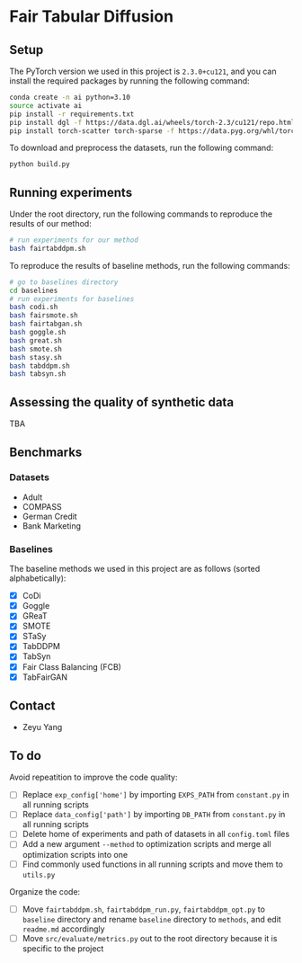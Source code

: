 # Fair Tabular Diffusion

## Setup

The PyTorch version we used in this project is `2.3.0+cu121`, and you can install the required packages by running the following command:

```bash
conda create -n ai python=3.10
source activate ai
pip install -r requirements.txt
pip install dgl -f https://data.dgl.ai/wheels/torch-2.3/cu121/repo.html
pip install torch-scatter torch-sparse -f https://data.pyg.org/whl/torch-2.3.0+cu121.html
```

To download and preprocess the datasets, run the following command:

```bash
python build.py
```

## Running experiments

Under the root directory, run the following commands to reproduce the results of our method:

```bash
# run experiments for our method
bash fairtabddpm.sh
```

To reproduce the results of baseline methods, run the following commands:

```bash
# go to baselines directory
cd baselines
# run experiments for baselines
bash codi.sh
bash fairsmote.sh
bash fairtabgan.sh
bash goggle.sh
bash great.sh
bash smote.sh
bash stasy.sh
bash tabddpm.sh
bash tabsyn.sh
```

## Assessing the quality of synthetic data

TBA

## Benchmarks

### Datasets

- Adult
- COMPASS
- German Credit
- Bank Marketing

### Baselines

The baseline methods we used in this project are as follows (sorted alphabetically):

- [X] CoDi
- [X] Goggle
- [X] GReaT
- [X] SMOTE
- [X] STaSy
- [X] TabDDPM
- [X] TabSyn
- [X] Fair Class Balancing (FCB)
- [X] TabFairGAN

## Contact

- Zeyu Yang

## To do

Avoid repeatition to improve the code quality:

- [ ] Replace `exp_config['home']` by importing `EXPS_PATH` from `constant.py` in all running scripts
- [ ] Replace `data_config['path']` by importing `DB_PATH` from `constant.py` in all running scripts
- [ ] Delete home of experiments and path of datasets in all `config.toml` files
- [ ] Add a new argument `--method` to optimization scripts and merge all optimization scripts into one
- [ ] Find commonly used functions in all running scripts and move them to `utils.py`

Organize the code:

- [ ] Move `fairtabddpm.sh`, `fairtabddpm_run.py`, `fairtabddpm_opt.py` to `baseline` directory and rename `baseline` directory to `methods`, and edit `readme.md` accordingly
- [ ] Move `src/evaluate/metrics.py` out to the root directory because it is specific to the project
